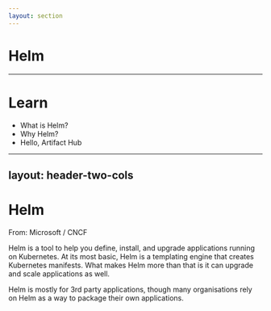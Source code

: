 ```yaml
---
layout: section
---
```


# Helm

---

# Learn

- What is Helm?
- Why Helm?
- Hello, Artifact Hub

---
layout: header-two-cols
---

# Helm

From: Microsoft / CNCF

Helm is a tool to help you define, install, and upgrade applications running on Kubernetes. At its most basic, Helm is a templating engine that creates Kubernetes manifests. What makes Helm more than that is it can upgrade and scale applications as well.

Helm is mostly for 3rd party applications, though many organisations rely on Helm as a way to package their own applications.

